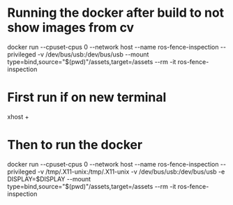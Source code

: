 # Running the docker after build to not show images from cv
docker run --cpuset-cpus 0 --network host --name ros-fence-inspection --privileged -v /dev/bus/usb:/dev/bus/usb --mount type=bind,source="$(pwd)"/assets,target=/assets --rm -it ros-fence-inspection

# First run if on new terminal

xhost +

# Then to run the docker

docker run --cpuset-cpus 0 --network host --name ros-fence-inspection --privileged -v /tmp/.X11-unix:/tmp/.X11-unix -v /dev/bus/usb:/dev/bus/usb -e DISPLAY=$DISPLAY --mount type=bind,source="$(pwd)"/assets,target=/assets --rm -it ros-fence-inspection